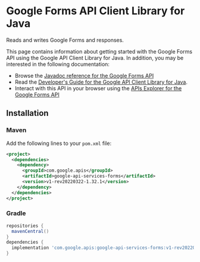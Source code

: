 # Google Forms API Client Library for Java

Reads and writes Google Forms and responses.

This page contains information about getting started with the Google Forms API
using the Google API Client Library for Java. In addition, you may be interested
in the following documentation:

* Browse the [Javadoc reference for the Google Forms API][javadoc]
* Read the [Developer's Guide for the Google API Client Library for Java][google-api-client].
* Interact with this API in your browser using the [APIs Explorer for the Google Forms API][api-explorer]

## Installation

### Maven

Add the following lines to your `pom.xml` file:

```xml
<project>
  <dependencies>
    <dependency>
      <groupId>com.google.apis</groupId>
      <artifactId>google-api-services-forms</artifactId>
      <version>v1-rev20220322-1.32.1</version>
    </dependency>
  </dependencies>
</project>
```

### Gradle

```gradle
repositories {
  mavenCentral()
}
dependencies {
  implementation 'com.google.apis:google-api-services-forms:v1-rev20220322-1.32.1'
}
```

[javadoc]: https://googleapis.dev/java/google-api-services-forms/latest/index.html
[google-api-client]: https://github.com/googleapis/google-api-java-client/
[api-explorer]: https://developers.google.com/apis-explorer/#p/forms/v1/
